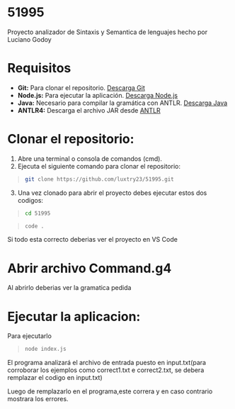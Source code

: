 # 51995

Proyecto analizador de Sintaxis y Semantica de lenguajes hecho por Luciano Godoy

# Requisitos

- **Git:** Para clonar el repositorio. [Descarga Git](https://git-scm.com/)
- **Node.js:** Para ejecutar la aplicación. [Descarga Node.js](https://nodejs.org/)
- **Java:** Necesario para compilar la gramática con ANTLR. [Descarga Java](https://www.oracle.com/java/technologies/javase-downloads.html)
- **ANTLR4:** Descarga el archivo JAR desde [ANTLR](https://www.antlr.org/download.html)

# Clonar el repositorio:
1. Abre una terminal o consola de comandos (cmd).
2. Ejecuta el siguiente comando para clonar el repositorio:
> ```bash
> git clone https://github.com/luxtry23/51995.git
3. Una vez clonado para abrir el proyecto debes ejecutar estos dos codigos:
> ```bash
> cd 51995

> ```bash
> code .

Si todo esta correcto deberias ver el proyecto en VS Code

# Abrir archivo Command.g4
Al abrirlo deberias ver la gramatica pedida
# Ejecutar la aplicacion:
Para ejecutarlo 
>```bash
> node index.js
El programa analizará el archivo de entrada puesto en input.txt(para corroborar los ejemplos como correct1.txt e correct2.txt, se debera remplazar el codigo en input.txt)

Luego de remplazarlo en el programa,este correra y en caso contrario mostrara los errores.
